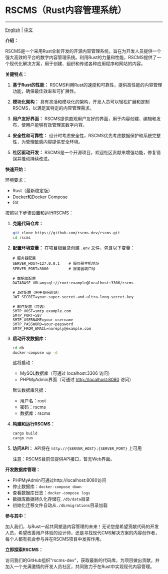 # RSCMS（Rust内容管理系统）

---

[English](./README.md) | [中文](./README_cn.md)

**介绍：**

RSCMS是一个采用Rust全新开发的开源内容管理系统，旨在为开发人员提供一个强大高效的平台的数字内容管理系统。利用Rust的力量和性能，RSCMS提供了一个现代化解决方案，用于创建、组织和传递各种应用程序和网站的内容。

**关键特点：**

1. **基于Rust的性能：** RSCMS利用Rust的速度和可靠性，提供高性能的内容管理功能，确保最佳效率和可扩展性。

2. **模块化架构：** 具有灵活和模块化的架构，开发人员可以轻松扩展和定制RSCMS，以满足其特定的内容管理需求。

3. **用户友好界面：** RSCMS提供直观用户友好的界面，用于内容创建、编辑和发布，使用户能够有效管理其数字内容。

4. **安全性和可靠性：** 设计时考虑安全性，RSCMS优先考虑数据保护和系统完整性，为管理敏感内容提供安全环境。

5. **社区驱动开发：** RSCMS是一个开源项目，欢迎社区贡献来增强功能，修复错误并推动持续改进。

**快速开始：**

环境要求：
- Rust（最新稳定版）
- Docker和Docker Compose
- Git

按照以下步骤设置和运行RSCMS：

1. **克隆代码仓库：**
   ```bash
   git clone https://github.com/rscms-dev/rscms.git
   cd rscms
   ```

2. **配置环境变量：**
   在项目根目录创建 `.env` 文件，包含以下变量：
   ```env
   # 服务器配置
   SERVER_HOST=127.0.0.1    # 服务器主机地址
   SERVER_PORT=3000         # 服务器端口号

   # 数据库配置
   DATABASE_URL=mysql://root:example@localhost:3306/rscms

   # JWT配置（用于身份验证）
   JWT_SECRET=your-super-secret-and-ultra-long-secret-key

   # 邮件配置（可选）
   SMTP_HOST=smtp.example.com
   SMTP_PORT=587
   SMTP_USERNAME=your-username
   SMTP_PASSWORD=your-password
   SMTP_FROM_EMAIL=noreply@example.com
   ```

3. **启动开发数据库：**
   ```bash
   cd db
   docker-compose up -d
   ```
   这将启动：
   - MySQL数据库（可通过 localhost:3306 访问）
   - PHPMyAdmin界面（可通过 <http://localhost:8080> 访问）
   
   默认数据库凭据：
   - 用户名：root
   - 密码：rscms
   - 数据库：rscms

4. **构建和运行RSCMS：**
   ```bash
   cargo build
   cargo run
   ```

5. **访问API：**
   API将在 `http://{SERVER_HOST}:{SERVER_PORT}` 上可用
   
   注意：RSCMS目前仅提供API接口，暂无Web界面。

**开发数据库管理：**
- PHPMyAdmin可通过http://localhost:8080访问
- 停止数据库：`docker-compose down`
- 查看数据库日志：`docker-compose logs`
- 数据库数据持久化存储在`./db/data`目录
- 初始化迁移文件自动从`./db/migrations`目录加载

**参与其中：**

加入我们，与Rust一起共同塑造内容管理的未来！无论您是希望贡献代码的开发人员，希望改善用户体验的设计师，还是寻找现代CMS解决方案的内容创作者，每个人都有机会参与并在RSCMS项目中发挥作用。

**立即探索RSCMS：**

访问我们的GitHub组织"rscms-dev"，获取最新的代码库，为项目做出贡献，并加入一个充满激情的开发人员社区，共同致力于在Rust中实现现代内容管理。
